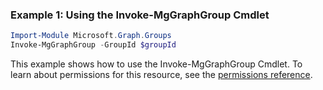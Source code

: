 ### Example 1: Using the Invoke-MgGraphGroup Cmdlet
```powershell
Import-Module Microsoft.Graph.Groups
Invoke-MgGraphGroup -GroupId $groupId
```
This example shows how to use the Invoke-MgGraphGroup Cmdlet.
To learn about permissions for this resource, see the [permissions reference](/graph/permissions-reference).
